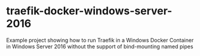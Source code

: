 # traefik-docker-windows-server-2016
Example project showing how to run Traefik in a Windows Docker Container in Windows Server 2016 without the support of bind-mounting named pipes
